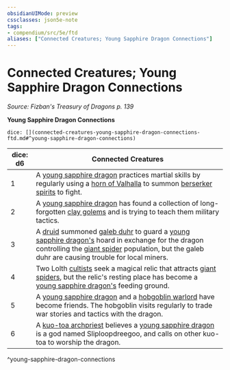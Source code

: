 ```yaml
---
obsidianUIMode: preview
cssclasses: json5e-note
tags:
- compendium/src/5e/ftd
aliases: ["Connected Creatures; Young Sapphire Dragon Connections"]
---
```

# Connected Creatures; Young Sapphire Dragon Connections
*Source: Fizban's Treasury of Dragons p. 139* 

**Young Sapphire Dragon Connections**

`dice: [](connected-creatures-young-sapphire-dragon-connections-ftd.md#^young-sapphire-dragon-connections)`

| dice: d6 | Connected Creatures |
|----------|---------------------|
| 1 | A [young sapphire dragon](/3-Mechanics/CLI/bestiary/dragon/young-sapphire-dragon-ftd.md) practices martial skills by regularly using a [horn of Valhalla](/3-Mechanics/CLI/items/horn-of-valhalla.md) to summon [berserker spirits](/3-Mechanics/CLI/bestiary/humanoid/berserker.md) to fight. |
| 2 | A [young sapphire dragon](/3-Mechanics/CLI/bestiary/dragon/young-sapphire-dragon-ftd.md) has found a collection of long-forgotten [clay golems](/3-Mechanics/CLI/bestiary/construct/clay-golem.md) and is trying to teach them military tactics. |
| 3 | A [druid](/3-Mechanics/CLI/bestiary/humanoid/druid.md) summoned [galeb duhr](/3-Mechanics/CLI/bestiary/elemental/galeb-duhr.md) to guard a [young sapphire dragon's](/3-Mechanics/CLI/bestiary/dragon/young-sapphire-dragon-ftd.md) hoard in exchange for the dragon controlling the [giant spider](/3-Mechanics/CLI/bestiary/beast/giant-spider.md) population, but the galeb duhr are causing trouble for local miners. |
| 4 | Two Lolth [cultists](/3-Mechanics/CLI/bestiary/humanoid/cultist.md) seek a magical relic that attracts [giant spiders](/3-Mechanics/CLI/bestiary/beast/giant-spider.md), but the relic's resting place has become a [young sapphire dragon's](/3-Mechanics/CLI/bestiary/dragon/young-sapphire-dragon-ftd.md) feeding ground. |
| 5 | A [young sapphire dragon](/3-Mechanics/CLI/bestiary/dragon/young-sapphire-dragon-ftd.md) and a [hobgoblin warlord](/3-Mechanics/CLI/bestiary/humanoid/hobgoblin-warlord.md) have become friends. The hobgoblin visits regularly to trade war stories and tactics with the dragon. |
| 6 | A [kuo-toa archpriest](/3-Mechanics/CLI/bestiary/humanoid/kuo-toa-archpriest.md) believes a [young sapphire dragon](/3-Mechanics/CLI/bestiary/dragon/young-sapphire-dragon-ftd.md) is a god named Sliploopdreegoo, and calls on other kuo-toa to worship the dragon. |
^young-sapphire-dragon-connections